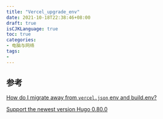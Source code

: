 ```yaml
---
title: "Vercel_upgrade_env"
date: 2021-10-18T22:38:46+08:00
draft: true
isCJKLanguage: true
toc: true
categories:
- 电脑与网络
tags:
- 
---
```



## 参考
[How do I migrate away from `vercel.json` env and build.env?](https://vercel.com/support/articles/how-do-i-migrate-away-from-vercel-json-env-and-build-env)

[Support the newest version Hugo 0.80.0](https://github.com/vercel/vercel/discussions/5834)